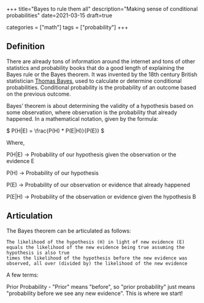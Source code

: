 +++
title="Bayes to rule them all"
description="Making sense of conditional probabilities"
date=2021-03-15
draft=true

categories = ["math"]
tags = ["probability"]
+++


## Definition
There are already tons of information around the internet and tons of other statistics and probability books that do a good length of explaining the Bayes rule or
the Bayes theorem. It was invented by the 18th century British statistician [Thomas Bayes](https://en.wikipedia.org/wiki/Thomas_Bayes), used to calculate or determine
conditional probabilities. Conditional probability is the probability of an outcome based on the previous outcome.

Bayes’ theorem is about determining the validity of a hypothesis based on some observation, where observation is the probability that already happened. In a
mathematical notation, given by the formula:

$ P(H|E) = \frac{P(H) * P(E|H)}{P(E)} $

Where,

P(H|E) -> Probability of our hypothesis given the observation or the evidence E

P(H)   -> Probability of our hypothesis

P(E)   -> Probability of our observation or evidence that already happened

P(E|H) -> Probability of the observation or evidence given the hypothesis B

## Articulation
The Bayes theorem can be articulated as follows:

```
The likelihood of the hypothesis (H) in light of new evidence (E) equals the likelihood of the new evidence being true assuming the hypothesis is also true 
times the likelihood of the hypothesis before the new evidence was observed, all over (divided by) the likelihood of the new evidence
```

A few terms:

Prior Probability - "Prior" means "before", so "prior probability" just means "probability before we see any new evidence". This is where we start!




